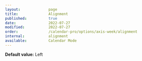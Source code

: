 ```yaml
---
layout:             page
title:              Alignment
published:          true
date:               2022-07-27
modified:           2022-07-27
order:              /calendar-pro/options/axis-week/alignment
internal:           alignment
available:          Calendar Mode
---
```

**Default value:** Left
